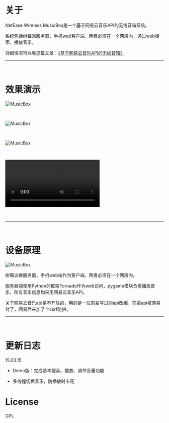 # 关于

NetEase Wireless MusicBox是一个基于网易云音乐API的无线音箱系统。

系统包括树莓派服务器，手机web客户端，两者必须在一个网段内，通过web搜索、播放音乐。

详细情况可以看这篇文章：[《基于网易云音乐API的无线音箱》](http://homeway.me/2015/03/15/netease-wireless-music-box/)

<hr><br>

# 效果演示

![MusicBox](http://homeway.me/image/2015-03-15-netease-wireless-music-box-01.jpg)

<br>

![MusicBox](http://homeway.me/image/2015-03-15-netease-wireless-music-box-02.jpg)

<br>

![MusicBox](http://homeway.me/image/2015-03-15-netease-wireless-music-box-03.jpg)

<br>

<video src="http://homeway.mexiaocao.u.qiniudn.com/@/blog/netease-wireless-music-box.mp4" controls="controls"></video>


<br><hr><br>

# 设备原理

![MusicBox](http://homeway.me/image/2015-03-15-netease-wireless-music-box-04.png)

树莓派做服务器，手机web端作为客户端，两者必须在一个网段内。

服务器端使用Python的框架Tornado作为web访问，pygame模块负责播放音乐，所有音乐信息均采用网易云音乐API。

关于网易云音乐api是不开放的，用的是一位前辈写过的api改编，前辈api被网易封了，网易后来加了个csrf防护。

<hr><br>

# 更新日志

15.03.15 

* Demo版：完成基本搜索、播放、调节音量功能

* 多线程切换音乐，防播放时卡死

# License

GPL
